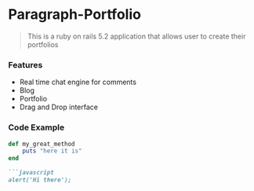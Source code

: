 # Paragraph-Portfolio

> This is a ruby on rails 5.2 application that allows user to create their portfolios

### Features
- Real time chat engine for comments
- Blog
- Portfolio
- Drag and Drop interface

### Code Example

```ruby
def my_great_method
    puts "here it is"
end

```javascript
alert('Hi there');
```